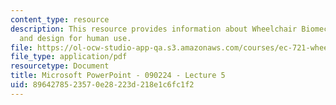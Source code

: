 ```yaml
---
content_type: resource
description: This resource provides information about Wheelchair Biomechanics/Ergonomics
  and design for human use.
file: https://ol-ocw-studio-app-qa.s3.amazonaws.com/courses/ec-721-wheelchair-design-in-developing-countries-spring-2009/8964278523570e28223d218e1c6fc1f2_MITEC_721S09_lec10_biomech.pdf
file_type: application/pdf
resourcetype: Document
title: Microsoft PowerPoint - 090224 - Lecture 5
uid: 89642785-2357-0e28-223d-218e1c6fc1f2
---
```

